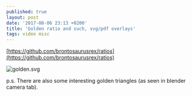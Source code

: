 ```yaml
---
published: true
layout: post
date: '2017-08-06 23:13 +0200'
title: 'Golden ratio and such, svg/pdf overlays'
tags: video misc
---
```

[https://github.com/brontosaurusrex/ratios](https://github.com/brontosaurusrex/ratios)

![golden.svg]({{site.baseurl}}/media/golden.svg)

p.s. There are also some interesting golden triangles (as seen in blender camera tab).
